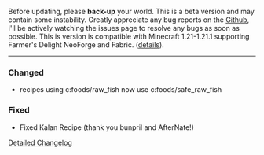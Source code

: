 Before updating, please **back-up** your world. This is a beta version and
may contain some instability. Greatly appreciate any bug reports on the
[Github](https://github.com/ChefMooon/ubes-delight/issues), I'll be
actively watching the issues page to resolve any bugs as soon as possible.
This is version is compatible with Minecraft 1.21-1.21.1 supporting Farmer's Delight
NeoForge and Fabric.
([details](https://github.com/ChefMooon/ubes-delight/wiki#compatible-versions)).

***

### Changed
- recipes using c:foods/raw_fish now use c:foods/safe_raw_fish

### Fixed
- Fixed Kalan Recipe (thank you bunpril and AfterNate!)

[Detailed Changelog](https://github.com/ChefMooon/ubes-delight/wiki/Detailed-Changelog)
